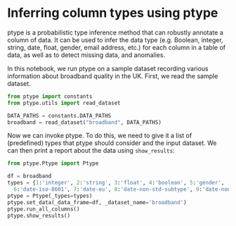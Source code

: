 # Inferring column types using ptype

ptype is a probabilistic type inference method that can robustly annotate
a column of data. It can be used to infer the data type (e.g. Boolean, integer, 
string, date, float, gender, email address, etc.) for each column in a table of 
data, as well as to detect missing data, and anomalies.

In this notebook, we run ptype on a sample dataset recording various information
about broadband quality in the UK. First, we read the sample dataset.

```python
from ptype import constants
from ptype.utils import read_dataset

DATA_PATHS = constants.DATA_PATHS
broadband = read_dataset("broadband", DATA_PATHS)
```

Now we can invoke ptype. To do this, we need to give it a list of (predefined)
types that ptype should consider and the input dataset. We can then print a report
about the data using `show_results`:

```python
from ptype.Ptype import Ptype

df = broadband
types = {1:'integer', 2:'string', 3:'float', 4:'boolean', 5:'gender', 
  6:'date-iso-8601', 7:'date-eu', 8:'date-non-std-subtype', 9:'date-non-std'}
ptype = Ptype(_types=types)
ptype.set_data(_data_frame=df, _dataset_name='broadband')
ptype.run_all_columns()
ptype.show_results()
```
